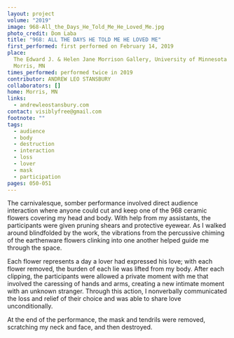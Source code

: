 ```yaml
---
layout: project
volume: "2019"
image: 968-All_the_Days_He_Told_Me_He_Loved_Me.jpg
photo_credit: Dom Laba
title: "968: ALL THE DAYS HE TOLD ME HE LOVED ME"
first_performed: first performed on February 14, 2019
place:
  The Edward J. & Helen Jane Morrison Gallery, University of Minnesota Morris,
  Morris, MN
times_performed: performed twice in 2019
contributor: ANDREW LEO STANSBURY
collaborators: []
home: Morris, MN
links:
  - andrewleostansbury.com
contact: visiblyfree@gmail.com
footnote: ""
tags:
  - audience
  - body
  - destruction
  - interaction
  - loss
  - lover
  - mask
  - participation
pages: 050-051
---
```


The carnivalesque, somber performance involved direct audience interaction where anyone could cut and keep one of the 968 ceramic flowers covering my head and body. With help from my assistants, the participants were given pruning shears and protective eyewear. As I walked around blindfolded by the work, the vibrations from the percussive chiming of the earthenware flowers clinking into one another helped guide me through the space.

Each flower represents a day a lover had expressed his love; with each flower removed, the burden of each lie was lifted from my body. After each clipping, the participants were allowed a private moment with me that involved the caressing of hands and arms, creating a new intimate moment with an unknown stranger. Through this action, I nonverbally communicated the loss and relief of their choice and was able to share love unconditionally.

At the end of the performance, the mask and tendrils were removed, scratching my neck and face, and then destroyed.
